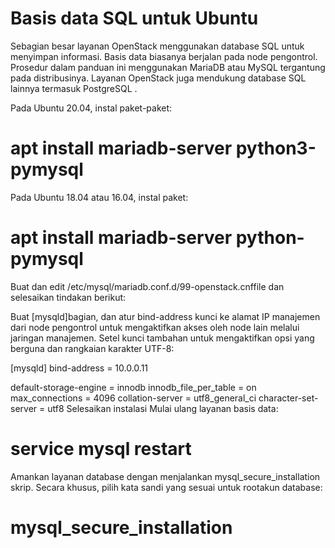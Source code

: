 # Basis data SQL untuk Ubuntu
   
Sebagian besar layanan OpenStack menggunakan database SQL untuk menyimpan informasi. Basis data biasanya berjalan pada node pengontrol. Prosedur dalam panduan ini menggunakan MariaDB atau MySQL tergantung pada distribusinya. Layanan OpenStack juga mendukung database SQL lainnya termasuk PostgreSQL .

Pada Ubuntu 20.04, instal paket-paket:

# apt install mariadb-server python3-pymysql
Pada Ubuntu 18.04 atau 16.04, instal paket:

# apt install mariadb-server python-pymysql
Buat dan edit /etc/mysql/mariadb.conf.d/99-openstack.cnffile dan selesaikan tindakan berikut:

Buat [mysqld]bagian, dan atur bind-address kunci ke alamat IP manajemen dari node pengontrol untuk mengaktifkan akses oleh node lain melalui jaringan manajemen. Setel kunci tambahan untuk mengaktifkan opsi yang berguna dan rangkaian karakter UTF-8:

[mysqld]
bind-address = 10.0.0.11

default-storage-engine = innodb
innodb_file_per_table = on
max_connections = 4096
collation-server = utf8_general_ci
character-set-server = utf8
Selesaikan instalasi
Mulai ulang layanan basis data:

# service mysql restart
Amankan layanan database dengan menjalankan mysql_secure_installation skrip. Secara khusus, pilih kata sandi yang sesuai untuk rootakun database:

# mysql_secure_installation
